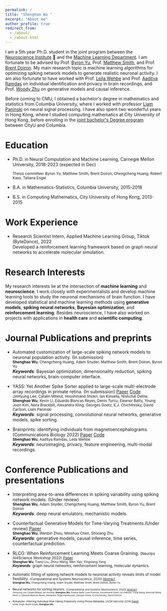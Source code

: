 ```yaml
---
permalink: /
title: "Shenghao Wu "
excerpt: "About me"
author_profile: true
redirect_from:
  - /about/
  - /about.html
---
```


I am a 5th year Ph.D. student in the joint program between the [Neuroscience Institute](https://www.cmu.edu/ni/) 🧠  and the [Machine Learning Department](https://www.ml.cmu.edu/). I am fortunate to be advised by Prof. [Byron Yu](https://users.ece.cmu.edu/~byronyu/index.html), Prof. [Matthew Smith](https://smithlab.net/), and Prof. [Brent Doiron](https://brainmath.bsd.uchicago.edu/). My main research topic is machine learning algorithms for optimizing spiking network models to generate realistic neuronal activity. I am also fortunate to have worked with Prof. [Leila Wehbe](https://www.cs.cmu.edu/~lwehbe/publications.html) and Prof. [Aaditya Ramdas](http://www.stat.cmu.edu/~aramdas/) on individual identification and privacy in brain recordings, and Prof. [Woody Zhu](https://sites.google.com/view/woodyzhu/home?authuser=0) on generative models and causal inference. 

Before coming to CMU, I obtained a bachelor's degree in mathematics and statistics from Columbia University, where I worked with professor [Liam Paninski](http://www.stat.columbia.edu/~liam/) on neural signal processing. I have also spent two wonderful years in Hong Kong, where I studied computing mathematics at City University of Hong Kong, before enrolling in the  [joint bachelor's Degree program](https://cityu-hk.gs.columbia.edu/) between CityU and Columbia.

Education
=======
* Ph.D. in Neural Computation and Machine Learning, Carnegie Mellon University, 2018-2023 (expected in Dec)
 
  <small>Thesis committee: Byron Yu, Matthew Smith, Brent Doiron, Chengcheng Huang, Robert Kass, Tatiana Engel </small>

* B.A. in Mathematics-Statistics, Columbia University, 2015-2018

* B.S. in Computing Mathematics, City University of Hong Kong, 2013-2015  


Work Experience
=======
* Research Scientist Intern, Applied Machine Learning Group, Tiktok (ByteDance), 2022  
Developed a reinforcement learning framework based on graph neural networks to accelerate molecular simulation. 

Research Interests
=======
My research interests lie at the intersection of **machine learning** and **neuroscience**. I work closely with experimentalists and develop machine learning tools to study the neuronal mechanisms of brain function. I have developed statistical and machine learning methods using **generative models**, **spiking neural networks**, **Bayesian optimization**, and **reinforcement learning**. Besides neuroscience, I have also worked on projects with applications in **health care** and **scientific computing**.


Journal Publications and preprints
=======
* Automated customization of large-scale spiking network models to neuronal population activity. (In submission)  
<small>**Shenghao Wu**, Chengcheng Huang, Adam Snyder, Matthew Smith, Brent Doiron, Byron Yu </small>  
**_Keywords_**: Bayesian optimization, dimensionality reduction, spiking neural networks, brain-computer interface.
    
* YASS: Yet Another Spike Sorter applied to large-scale multi-electrode array recordings in primate retina.  (In submission) [Paper](https://www.biorxiv.org/content/10.1101/2020.03.18.997924v1.full.pdf)  [Code](https://github.com/paninski-lab/yass)  
<small> JinHyung Lee, Catalin Mitelut, Hooshmand Shokri, Ian Kinsella, Nishchal Dethe, **Shenghao Wu**, Kevin Li, Eduardo Blancas Reyes, Denis Turcu, Eleanor Batty, Young Joon Kim, Nora Brackbill, Alexandra Kling, Georges Goetz, E.J. Chichilnisky, David Carlson, Liam Paninski</small>   
**_Keywords_**: signal processing, convolutional neural networks, generative models, spike sorting.
    
* Brainprints: identifying individuals from magnetoencephalograms. (Communications Biology 2022) [Paper](https://www.nature.com/articles/s42003-022-03727-9)  [Code](https://github.com/brainML/brainprint)  
<small> **Shenghao Wu**, Aaditya Ramdas, Leila Wehbe</small>  
**_Keywords_**: neuroimaging, privacy, feature engineering, multi-modal recordings.


Conference Publications and presentations
=======

* Interpreting area-to-area differences in spiking variability using spiking network models. (Under review)  
<small> **Shenghao Wu**, Adam Snyder, Chengcheng Huang, Matthew Smith, Byron Yu,  Brent Doiron</small>  
**_Keywords_**: deep neural emulators, mechanistic models.

* Counterfactual Generative Models for Time-Varying Treatments.(Under review) [Paper](https://arxiv.org/abs/2305.15742)  
<small>  **Shenghao Wu**, Wenbin Zhou, Minshuo Chen, Shixiang Zhu </small>  
**_Keywords_**: generative models, causal inference, time series, counterfactual prediction.


* RLCG: When Reinforcement Learning Meets Coarse Graining. <small> (Neurips AI4Science Workshop 2022) [Paper](https://openreview.net/pdf?id=XD6BnJO7PW)  
<small> **Shenghao Wu**, Tianyi Liu, Zhirui Wang, Wen Yan, Yingxiang Yang</small>  
**_Keywords_**: graph neural networks, reinforcement learning, molecular dynamics.


*  Automatic fitting of spiking network models to neuronal activity reveals limits of model flexibility. <small> (Computational and Systems Neuroscience, 2020) [Abstract](https://static1.squarespace.com/static/6102ca347474c263c40150cd/t/6108704a88f5b866f9ce845f/1627942988778/Cosyne2020_program_book.pdf)  
<small> **Shenghao Wu**, Chengcheng Huang, Adam Snyder, Matthew Smith, Brent Doiron, Byron Yu</small> 


*  Neural networks for sorting neurons. <small> (Computational and Systems Neuroscience, 2020) [Abstract](https://static1.squarespace.com/static/6102ca347474c263c40150cd/t/6108704a88f5b866f9ce845f/1627942988778/Cosyne2020_program_book.pdf)  
<small>JinHyung Lee, Catalin Mitelut, Ian Kinsella, **Shenghao Wu**, Eleanor Batty, Liam Paninski, Hooshmand Shokri, Ari Pakman, Yueqi Wang, Nishchal Dethe, Kevin Li, Eduardo Blancas Reyes, Alexandra Tikidji-Hamburyan, Georges Goetz, Ej Chichilnisky, David Carlson</small> 


* Riskalyzer: Inferring Individual Risk-Taking Propensity Using Phone Metadata.  (ACM Ubicomp 2018) [Paper](https://dl.acm.org/doi/pdf/10.1145/3191766?casa_token=es4j-OdP6bEAAAAA\%3AOn7mTUrFM2UADsbKA_kT4BlR9stK_1aYyhwC9gI401Cq7iaSr6Q7b5c8-if-PW09i6zXClWNrEM)  
<small>Vivek Singh, Rushil Goyal, **Shenghao Wu**</small> 

